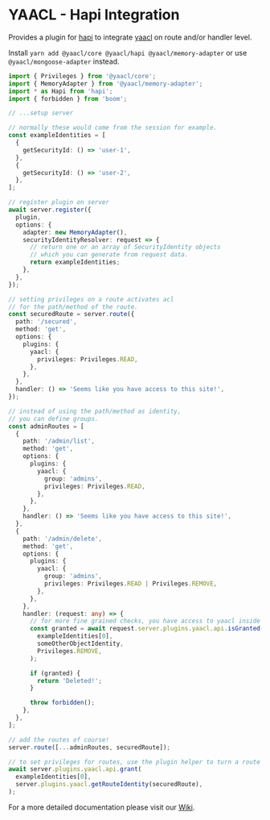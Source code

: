 # YAACL - Hapi Integration

Provides a plugin for [hapi](https://github.com/hapijs/hapi) to integrate [yaacl](https://github.com/jeanfortheweb/yaacl) on route and/or handler level.

Install `yarn add @yaacl/core @yaacl/hapi @yaacl/memory-adapter` or use `@yaacl/mongoose-adapter` instead.

```ts
import { Privileges } from '@yaacl/core';
import { MemoryAdapter } from '@yaacl/memory-adapter';
import * as Hapi from 'hapi';
import { forbidden } from 'boom';

// ...setup server

// normally these would come from the session for example.
const exampleIdentities = [
  {
    getSecurityId: () => 'user-1',
  },
  {
    getSecurityId: () => 'user-2',
  },
];

// register plugin on server
await server.register({
  plugin,
  options: {
    adapter: new MemoryAdapter(),
    securityIdentityResolver: request => {
      // return one or an array of SecurityIdentity objects
      // which you can generate from request data.
      return exampleIdentities;
    },
  },
});

// setting privileges on a route activates acl
// for the path/method of the route.
const securedRoute = server.route({
  path: '/secured',
  method: 'get',
  options: {
    plugins: {
      yaacl: {
        privileges: Privileges.READ,
      },
    },
  },
  handler: () => 'Seems like you have access to this site!',
});

// instead of using the path/method as identity,
// you can define groups.
const adminRoutes = [
  {
    path: '/admin/list',
    method: 'get',
    options: {
      plugins: {
        yaacl: {
          group: 'admins',
          privileges: Privileges.READ,
        },
      },
    },
    handler: () => 'Seems like you have access to this site!',
  },
  {
    path: '/admin/delete',
    method: 'get',
    options: {
      plugins: {
        yaacl: {
          group: 'admins',
          privileges: Privileges.READ | Privileges.REMOVE,
        },
      },
    },
    handler: (request: any) => {
      // for more fine grained checks, you have access to yaacl inside of handlers too!
      const granted = await request.server.plugins.yaacl.api.isGranted(
        exampleIdentities[0],
        someOtherObjectIdentity,
        Privileges.REMOVE,
      );

      if (granted) {
        return 'Deleted!';
      }

      throw forbidden();
    },
  },
];

// add the routes of course!
server.route([...adminRoutes, securedRoute]);

// to set privileges for routes, use the plugin helper to turn a route into an object identity.
await server.plugins.yaacl.api.grant(
  exampleIdentities[0],
  server.plugins.yaacl.getRouteIdentity(securedRoute),
);
```

For a more detailed documentation please visit our [Wiki](https://github.com/jeanfortheweb/yaacl/wiki).
